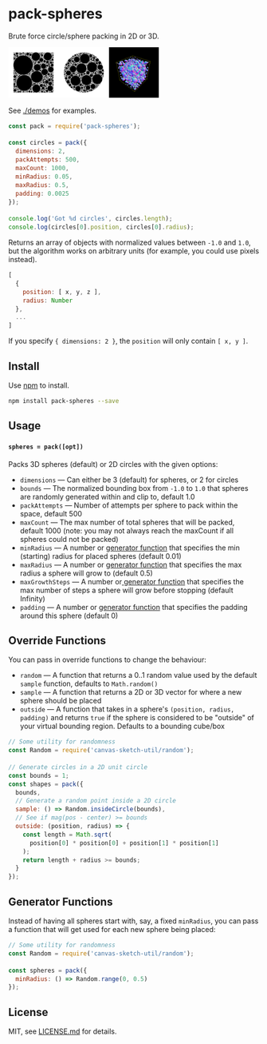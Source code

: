 # pack-spheres

Brute force circle/sphere packing in 2D or 3D.

<img src="./demos/2d.png" width="20%" /><img src="./demos/2d-circle.png" width="20%" /><img src="./demos/3d.png" width="20%" />

See [./demos](./demos) for examples.

```js
const pack = require('pack-spheres');

const circles = pack({
  dimensions: 2,
  packAttempts: 500,
  maxCount: 1000,
  minRadius: 0.05,
  maxRadius: 0.5,
  padding: 0.0025
});

console.log('Got %d circles', circles.length);
console.log(circles[0].position, circles[0].radius);
```

Returns an array of objects with normalized values between `-1.0` and `1.0`, but the algorithm works on arbitrary units (for example, you could use pixels instead).

```js
[ 
  {
    position: [ x, y, z ],
    radius: Number
  },
  ...
]
```

If you specify `{ dimensions: 2 }`, the `position` will only contain `[ x, y ]`.

## Install

Use [npm](https://npmjs.com/) to install.

```sh
npm install pack-spheres --save
```

## Usage

#### `spheres = pack([opt])`

Packs 3D spheres (default) or 2D circles with the given options:

- `dimensions` — Can either be 3 (default) for spheres, or 2 for circles
- `bounds` — The normalized bounding box from `-1.0` to `1.0` that spheres are randomly generated within and clip to, default 1.0
- `packAttempts` — Number of attempts per sphere to pack within the space, default 500
- `maxCount` — The max number of total spheres that will be packed, default 1000 (note: you may not always reach the maxCount if all spheres could not be packed)
- `minRadius` — A number or [generator function](#generator-functions) that specifies the min (starting) radius for placed spheres (default 0.01)
- `maxRadius` — A number or [generator function](#generator-functions) that specifies the max radius a sphere will grow to (default 0.5)
- `maxGrowthSteps` — A number or[ generator function](#generator-functions) that specifies the max number of steps a sphere will grow before stopping (default Infinity)
- `padding` — A number or [generator function](#generator-functions) that specifies the padding around this sphere (default 0)

## Override Functions

You can pass in override functions to change the behaviour:

- `random` — A function that returns a 0..1 random value used by the default `sample` function, defaults to `Math.random()`
- `sample` — A function that returns a 2D or 3D vector for where a new sphere should be placed
- `outside` — A function that takes in a sphere's `(position, radius, padding)` and returns `true` if the sphere is considered to be "outside" of your virtual bounding region. Defaults to a bounding cube/box

```js
// Some utility for randomness
const Random = require('canvas-sketch-util/random');

// Generate circles in a 2D unit circle
const bounds = 1;
const shapes = pack({
  bounds,
  // Generate a random point inside a 2D circle
  sample: () => Random.insideCircle(bounds),
  // See if mag(pos - center) >= bounds
  outside: (position, radius) => {
    const length = Math.sqrt(
      position[0] * position[0] + position[1] * position[1]
    );
    return length + radius >= bounds;
  }
});
```

## Generator Functions

Instead of having all spheres start with, say, a fixed `minRadius`, you can pass a function that will get used for each new sphere being placed:

```js
// Some utility for randomness
const Random = require('canvas-sketch-util/random');

const spheres = pack({
  minRadius: () => Random.range(0, 0.5)
});
```

## License

MIT, see [LICENSE.md](http://github.com/mattdesl/pack-spheres/blob/master/LICENSE.md) for details.
